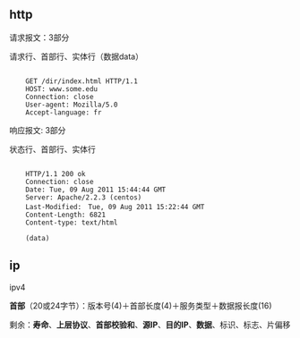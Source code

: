 ## http

请求报文：3部分

请求行、首部行、实体行（数据data）

```

	GET /dir/index.html HTTP/1.1
	HOST: www.some.edu
	Connection: close
	User-agent: Mozilla/5.0
	Accept-language: fr

```

响应报文: 3部分

状态行、首部行、实体行

```

	HTTP/1.1 200 ok
	Connection: close
	Date: Tue, 09 Aug 2011 15:44:44 GMT
	Server: Apache/2.2.3 (centos)
	Last-Modified:　Tue, 09 Aug 2011 15:22:44 GMT
	Content-Length: 6821
	Content-type: text/html
	
	(data)
```

## ip

ipv4

**首部**（20或24字节）：版本号(4)＋首部长度(4)＋服务类型＋数据报长度(16)

剩余：**寿命**、**上层协议**、**首部校验和**、**源IP**、**目的IP**、**数据**、标识、标志、片偏移
